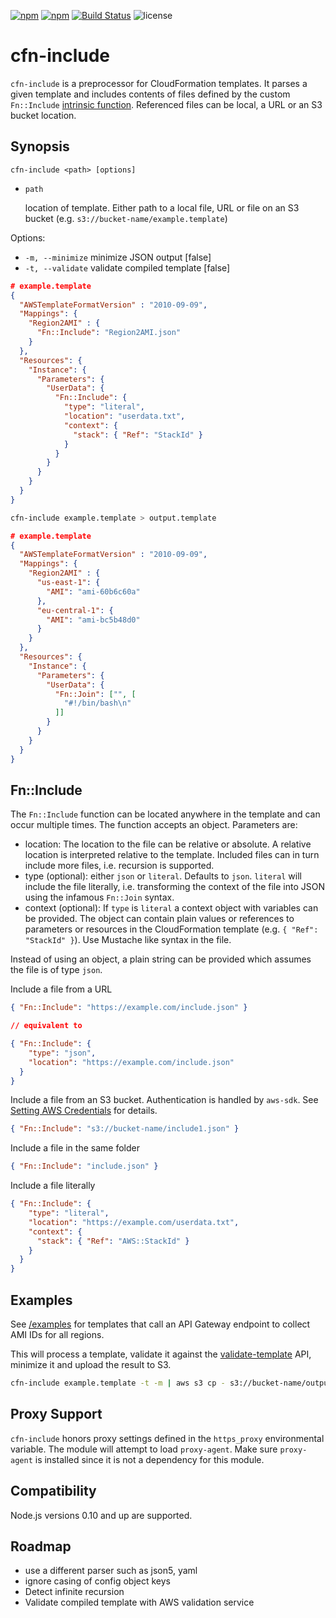 [![npm](http://img.shields.io/npm/v/cfn-include.svg?style=flat-square)](https://npmjs.org/package/cfn-include) [![npm](http://img.shields.io/npm/dm/cfn-include.svg?style=flat-square)](https://npmjs.org/package/cfn-include) [![Build Status](https://img.shields.io/travis/monken/cfn-include/master.svg?style=flat-square)](https://travis-ci.org/monken/cfn-include) ![license](https://img.shields.io/badge/license-mit-blue.svg?style=flat-square)

# cfn-include

`cfn-include` is a preprocessor for CloudFormation templates. It parses a given template and includes contents of files defined by the custom `Fn::Include` [intrinsic function](https://docs.aws.amazon.com/AWSCloudFormation/latest/UserGuide/intrinsic-function-reference.html). Referenced files can be local, a URL or an S3 bucket location.

## Synopsis

    cfn-include <path> [options]

* `path`

  location of template. Either path to a local file, URL or file on an S3 bucket (e.g. `s3://bucket-name/example.template`)

Options:

* `-m, --minimize`   minimize JSON output  [false]
* `-t, --validate`   validate compiled template  [false]

```json
# example.template
{
  "AWSTemplateFormatVersion" : "2010-09-09",
  "Mappings": {
    "Region2AMI" : {
      "Fn::Include": "Region2AMI.json"
    }
  },
  "Resources": {
    "Instance": {
      "Parameters": {
        "UserData": {
          "Fn::Include": {
            "type": "literal",
            "location": "userdata.txt",
            "context": {
              "stack": { "Ref": "StackId" }
            }
          }
        }
      }
    }
  }
}
```

```bash
cfn-include example.template > output.template
```

```json
# example.template
{
  "AWSTemplateFormatVersion" : "2010-09-09",
  "Mappings": {
    "Region2AMI" : {
      "us-east-1": {
        "AMI": "ami-60b6c60a"
      },
      "eu-central-1": {
        "AMI": "ami-bc5b48d0"
      }
    }
  },
  "Resources": {
    "Instance": {
      "Parameters": {
        "UserData": {
          "Fn::Join": ["", [
            "#!/bin/bash\n"
          ]]
        }
      }
    }
  }
}
```

##  Fn::Include

The `Fn::Include` function can be located anywhere in the template and can occur multiple times. The function accepts an object. Parameters are:

* location: The location to the file can be relative or absolute. A relative location is interpreted relative to the template. Included files can in turn include more files, i.e. recursion is supported.
* type (optional): either `json` or `literal`. Defaults to `json`. `literal` will include the file literally, i.e. transforming the context of the file into JSON using the infamous `Fn::Join` syntax.
* context (optional): If `type` is `literal` a context object with variables can be provided. The object can contain plain values or references to parameters or resources in the CloudFormation template (e.g. `{ "Ref": "StackId" }`). Use Mustache like syntax in the file.

Instead of using an object, a plain string can be provided which assumes the file is of type `json`.

Include a file from a URL

```json
{ "Fn::Include": "https://example.com/include.json" }

// equivalent to

{ "Fn::Include": {
    "type": "json",
    "location": "https://example.com/include.json"
  }
}
```

Include a file from an S3 bucket. Authentication is handled by `aws-sdk`. See [Setting AWS Credentials](https://docs.aws.amazon.com/AWSJavaScriptSDK/guide/node-configuring.html#Setting_AWS_Credentials) for details.

```json
{ "Fn::Include": "s3://bucket-name/include1.json" }
```

Include a file in the same folder

```json
{ "Fn::Include": "include.json" }
```

Include a file literally

```json
{ "Fn::Include": {
    "type": "literal",
    "location": "https://example.com/userdata.txt",
    "context": {
      "stack": { "Ref": "AWS::StackId" }
    }
  }
}
```

## Examples

See [/examples](https://github.com/monken/cfn-include/tree/master/examples) for templates that call an API Gateway endpoint to collect AMI IDs for all regions.

This will process a template, validate it against the [validate-template](https://docs.aws.amazon.com/cli/latest/reference/cloudformation/validate-template.html) API, minimize it and upload the result to S3.

```bash
cfn-include example.template -t -m | aws s3 cp - s3://bucket-name/output.template
```

## Proxy Support

`cfn-include` honors proxy settings defined in the `https_proxy` environmental variable. The module will attempt to load `proxy-agent`. Make sure `proxy-agent` is installed since it is not a dependency for this module.

## Compatibility

Node.js versions 0.10 and up are supported.

## Roadmap

* use a different parser such as json5, yaml
* ignore casing of config object keys
* Detect infinite recursion
* Validate compiled template with AWS validation service